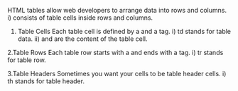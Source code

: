 HTML tables allow web developers to arrange data into rows and columns.
            i) consists of table cells inside rows and columns.


1. Table Cells
Each table cell is defined by a <td> and a </td> tag.
   i)  td stands for table data.
   ii) <td> and </td> are the content of the table cell.

   
2.Table Rows
Each table row starts with a <tr> and ends with a </tr> tag.
   i)  tr stands for table row.


3.Table Headers
Sometimes you want your cells to be table header cells. 
   i) th stands for table header.
